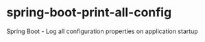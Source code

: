 # spring-boot-print-all-config
Spring Boot - Log all configuration properties on application startup
